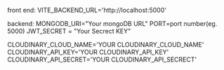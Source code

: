 front end:
VITE_BACKEND_URL='http://localhost:5000'  


backend:
MONGODB_URI="Your mongoDB URL"
PORT=port number(eg. 5000)
JWT_SECRET = "Your Secrect KEY"

CLOUDINARY_CLOUD_NAME='YOUR CLOUDINARY_CLOUD_NAME'
CLOUDINARY_API_KEY='YOUR CLOUDINARY_API_KEY'
CLOUDINARY_API_SECRET='YOUR CLOUDINARY_API_SECRECT'
